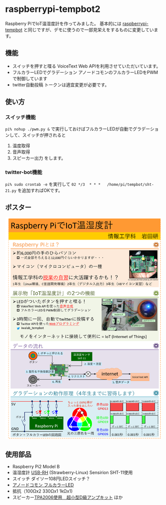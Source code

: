 # raspberrypi-tempbot2

Raspberry PiでIoT温湿度計を作ってみました。
基本的には [raspberrypi-tempbot](https://github.com/iwax2/raspberrypi-tempbot) と同じですが、デモに使うので一部見栄えをするものに変更しています。

## 機能
* スイッチを押すと喋る
 VoiceText Web APIを利用させていただいています。
* フルカラーLEDでグラデーション
 アノードコモンのフルカラーLEDをPWMで制御しています
* twitter自動投稿
 トークンは適宜変更が必要です。

## 使い方
### スイッチ機能
`pi% nohup ./pwm.py &`
で実行しておけばフルカラーLEDが自動でグラデーションして、スイッチが押されると
1. 温度取得
2. 音声取得
3. スピーカー出力
をします。

### twitter-bot機能
`pi% sudo crontab -e`
を実行して
`02 */3  * * *   /home/pi/tempbot/sht-21.py`
を追加すればOKです。

## ポスター
![ポスター](poster.png)

## 使用部品
* Raspberry Pi2 Model B
* 温湿度計 [USB-RH](https://strawberry-linux.com/catalog/items?code=52001) (Strawberry-Linux) Sensirion SHT-11使用
* スイッチ ダイソー108円LEDスイッチ？
* [アノードコモン フルカラーLED](http://www.aitendo.com/product/6926)
* 抵抗（100Ωx2 330Ωx1 1kΩx1)
* スピーカー[TPA2006使用　超小型D級アンプキット](http://akizukidenshi.com/catalog/g/gK-08161/) ほか
